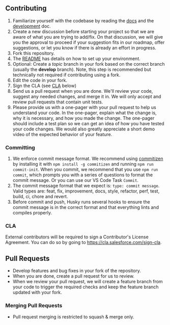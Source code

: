 ## Contributing

1. Familiarize yourself with the codebase by reading the [docs](https://developer.salesforce.com/tools/vscode) and the [development](contributing/developing.md) doc.
1. Create a new discussion before starting your project so that we are aware of what you are trying to add/fix. On that discussion, we will give you the approval to proceed if your suggestion fits in our roadmap, offer suggestions, or let you know if there is already an effort in progress.
1. Fork this repository.
1. The [README](README.md) has details on how to set up your environment.
1. Optional: Create a _topic_ branch in your fork based on the correct branch (usually the **develop** branch). Note, this step is recommended but technically not required if contributing using a fork.
1. Edit the code in your fork.
1. Sign the CLA (see [CLA](#cla) below)
1. Send us a pull request when you are done. We'll review your code, suggest any needed changes, and merge it in. We will only accept and review pull requests that contain unit tests.
1. Please provide us with a one-pager with your pull request to help us understand your code. In the one-pager, explain what the change is, why it is necessary, and how you made the change. The one-pager should include a test plan so we can get an idea of how you have tested your code changes. We would also greatly appreciate a short demo video of the expected behavior of your feature.

### Committing

1. We enforce commit message format. We recommend using [commitizen](https://github.com/commitizen/cz-cli) by installing it with `npm install -g commitizen` and running `npm run commit-init`. When you commit, we recommend that you use `npm run commit`, which prompts you with a series of questions to format the commit message. Or you can use our VS Code Task `Commit`.
1. The commit message format that we expect is: `type: commit message`. Valid types are: feat, fix, improvement, docs, style, refactor, perf, test, build, ci, chore and revert.
1. Before commit and push, Husky runs several hooks to ensure the commit message is in the correct format and that everything lints and compiles properly.

### CLA

External contributors will be required to sign a Contributor's License
Agreement. You can do so by going to https://cla.salesforce.com/sign-cla.

## Pull Requests

- Develop features and bug fixes in your fork of the repository.
- When you are done, create a pull request for us to review.
- When we review your pull request, we will create a feature branch from your code to trigger the required checks and keep the feature branch updated with your fork.

### Merging Pull Requests

- Pull request merging is restricted to squash & merge only.
